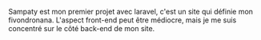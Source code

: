 Sampaty est mon premier projet avec laravel, c'est un site qui définie mon fivondronana. L'aspect front-end peut être médiocre, mais je me suis concentré sur le côté back-end de mon site. 
